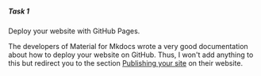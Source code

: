 ##### Task 1

Deploy your website with GitHub Pages.

The developers of Material for Mkdocs wrote a very good documentation about how to deploy your website on GitHub. Thus, I won't add anything to this but redirect you to the section [Publishing your site] on their website. 

[Publishing your site]: https://squidfunk.github.io/mkdocs-material/publishing-your-site/